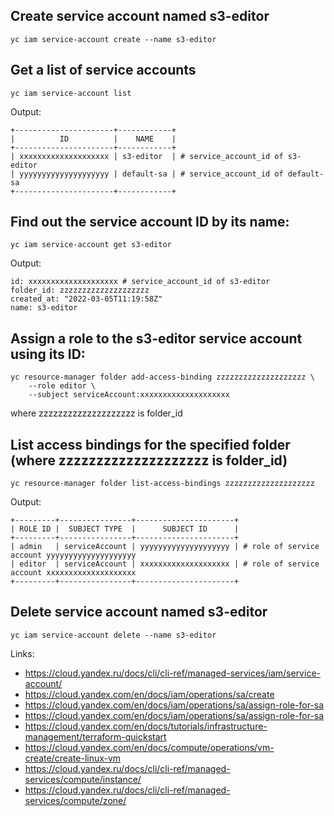 ## Create service account named s3-editor
```
yc iam service-account create --name s3-editor
```

## Get a list of service accounts
```
yc iam service-account list
```
Output:
```
+----------------------+------------+
|          ID          |    NAME    |
+----------------------+------------+
| xxxxxxxxxxxxxxxxxxxx | s3-editor  | # service_account_id of s3-editor
| yyyyyyyyyyyyyyyyyyyy | default-sa | # service_account_id of default-sa
+----------------------+------------+
```

## Find out the service account ID by its name:
```
yc iam service-account get s3-editor
```
Output:
```
id: xxxxxxxxxxxxxxxxxxxx # service_account_id of s3-editor
folder_id: zzzzzzzzzzzzzzzzzzzz
created_at: "2022-03-05T11:19:58Z"
name: s3-editor
```

## Assign a role to the s3-editor service account using its ID:
```
yc resource-manager folder add-access-binding zzzzzzzzzzzzzzzzzzzz \
    --role editor \
    --subject serviceAccount:xxxxxxxxxxxxxxxxxxxx
```
where zzzzzzzzzzzzzzzzzzzz is folder_id

## List access bindings for the specified folder (where zzzzzzzzzzzzzzzzzzzz is folder_id)
```
yc resource-manager folder list-access-bindings zzzzzzzzzzzzzzzzzzzz
```
Output:
```
+---------+----------------+----------------------+
| ROLE ID |  SUBJECT TYPE  |      SUBJECT ID      |
+---------+----------------+----------------------+
| admin   | serviceAccount | yyyyyyyyyyyyyyyyyyyy | # role of service account yyyyyyyyyyyyyyyyyyyy
| editor  | serviceAccount | xxxxxxxxxxxxxxxxxxxx | # role of service account xxxxxxxxxxxxxxxxxxxx
+---------+----------------+----------------------+
```

## Delete service account named s3-editor
```
yc iam service-account delete --name s3-editor
```

Links:
 - https://cloud.yandex.ru/docs/cli/cli-ref/managed-services/iam/service-account/
 - https://cloud.yandex.com/en/docs/iam/operations/sa/create
 - https://cloud.yandex.com/en/docs/iam/operations/sa/assign-role-for-sa
 - https://cloud.yandex.com/en/docs/iam/operations/sa/assign-role-for-sa
 - https://cloud.yandex.com/en/docs/tutorials/infrastructure-management/terraform-quickstart
 - https://cloud.yandex.com/en/docs/compute/operations/vm-create/create-linux-vm
 - https://cloud.yandex.ru/docs/cli/cli-ref/managed-services/compute/instance/
 - https://cloud.yandex.ru/docs/cli/cli-ref/managed-services/compute/zone/
 